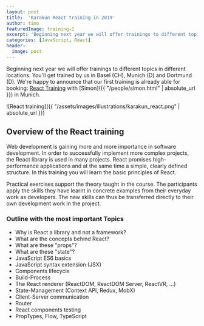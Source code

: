 ```yaml
---
layout: post
title:  'Karakun React training in 2019'
author: timo
featuredImage: training-1
excerpt: 'Beginning next year we will offer trainings to different topics in different locations. We're happy to announce that our first training is already able for booking. Our JavaScript expert Simon Skoczylas will host a training about React in Munich. Hurry up and book your seat soon!'
categories: [JavaScript, React]
header:
  image: post
---
```


Beginning next year we will offer trainings to different topics in different locations. 
You'll get trained by us in Basel (CH), Munich (D) and Dortmund (D).
We're happy to announce that our first training is already able for booking: 
[React Training](https://eppleton.de/kurse/react-training-mit-simon-skozczylas_31.html) with [Simon]({{ "/people/simon.html" | absolute_url }}) in Munich.

![React training]({{ "/assets/images/illustrations/karakun_react.png" | absolute_url }})


## Overview of the React training
Web development is gaining more and more importance in software development. In order to successfully implement more complex projects, the React library is used in many projects. React promises high-performance applications and at the same time a simple, clearly defined structure. In this training you will learn the basic principles of React.

Practical exercises support the theory taught in the course. The participants apply the skills they have learnt in concrete examples from their everyday work as developers. The new skills can thus be transferred directly to their own development work in the project.

### Outline with the most important Topics
* Why is React a library and not a framework?
* What are the concepts behind React?
* What are these "props"?
* What are these "state"?
* JavaScript ES6 basics
* JavaScript syntax extension (JSX)
* Components lifecycle
* Build-Process
* The React renderer (ReactDOM, ReactDOM Server, ReactVR, ...)
* State-Management (Context API, Redux, MobX)
* Client-Server communication
* Router
* React components testing
* PropTypes, Flow, TypeScript
